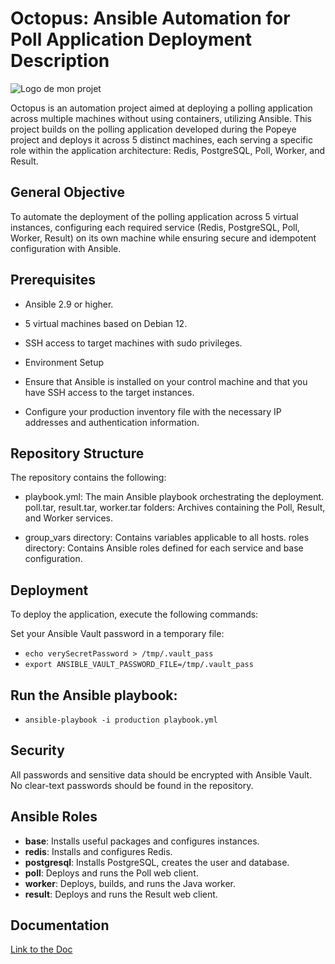 # Octopus: Ansible Automation for Poll Application Deployment Description

![Logo de mon projet](https://bugfender.com/wp-content/uploads/2018/10/automated.gif)

Octopus is an automation project aimed at deploying a polling application across multiple machines without using containers, utilizing Ansible. This project builds on the polling application developed during the Popeye project and deploys it across 5 distinct machines, each serving a specific role within the application architecture: Redis, PostgreSQL, Poll, Worker, and Result.

## General Objective
To automate the deployment of the polling application across 5 virtual instances, configuring each required service (Redis, PostgreSQL, Poll, Worker, Result) on its own machine while ensuring secure and idempotent configuration with Ansible.

## Prerequisites

- Ansible 2.9 or higher.

- 5 virtual machines based on Debian 12.

- SSH access to target machines with sudo privileges.

- Environment Setup

- Ensure that Ansible is installed on your control machine and that you have SSH access to the target instances.

- Configure your production inventory file with the necessary IP addresses and authentication information.

## Repository Structure
The repository contains the following:

- playbook.yml: The main Ansible playbook orchestrating the deployment.
poll.tar, result.tar, worker.tar folders: Archives containing the Poll, Result, and Worker services.

- group_vars directory: Contains variables applicable to all hosts.
roles directory: Contains Ansible roles defined for each service and base configuration.

## Deployment
To deploy the application, execute the following commands:

Set your Ansible Vault password in a temporary file:

- `echo verySecretPassword > /tmp/.vault_pass`
- `export ANSIBLE_VAULT_PASSWORD_FILE=/tmp/.vault_pass`

## Run the Ansible playbook:

- `ansible-playbook -i production playbook.yml`

## Security
All passwords and sensitive data should be encrypted with Ansible Vault. No clear-text passwords should be found in the repository.

## Ansible Roles

- **base**: Installs useful packages and configures instances.
- **redis**: Installs and configures Redis.
- **postgresql**: Installs PostgreSQL, creates the user and database.
- **poll**: Deploys and runs the Poll web client.
- **worker**: Deploys, builds, and runs the Java worker.
- **result**: Deploys and runs the Result web client.


## Documentation

[Link to the Doc](https://madsdocs.gitbook.io/octopus-documentation/)
